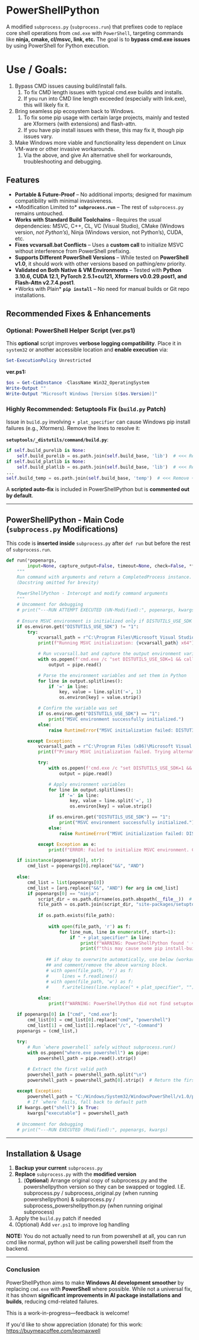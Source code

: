 # PowerShellPython

A modified `subprocess.py` (`subprocess.run`) that prefixes code to replace core shell operations from `cmd.exe` with `PowerShell`, targeting commands like **ninja, cmake, cl/msvc, link, etc.** The goal is to **bypass cmd.exe issues** by using PowerShell for Python execution.

# Use / Goals:

1. Bypass CMD issues causing build/install fails.
   1. To fix CMD length issues with typical cmd.exe builds and installs.
   2. If you run into CMD line length exceeded (especially with link.exe), this will likely fix it.
2. Bring seamless pip ecosystem back to Windows.
   1. To fix some pip usage with certain large projects, mainly and tested are Xformers (with extensions) and flash-attn.
   2. If you have pip install issues with these, this may fix it, though pip issues vary.
3. Make Windows more viable and functionality less dependent on Linux VM-ware or other invasive workarounds.
   1. Via the above, and give An alternative shell for workarounds, troubleshooting and debugging.

## Features

- **Portable & Future-Proof** – No additional imports; designed for maximum compatibility with minimal invasiveness.
- \*Modification Limited to\* **`subprocess.run`** – The rest of `subprocess.py` remains untouched.
- **Works with Standard Build Toolchains** – Requires the usual dependencies: MSVC, C++, CL, VC (Visual Studio), CMake (Windows version, *not Python’s*), Ninja (Windows version, not Python’s), CUDA, etc.
- **Fixes vcvarsall.bat Conflicts** – Uses a **custom call** to initialize MSVC without interference from PowerShell prefixing.
- **Supports Different PowerShell Versions** – While tested on **PowerShell v1.0**, it should work with other versions based on pathing/env priority.
- **Validated on Both Native & VM Environments** – Tested with **Python 3.10.6, CUDA 12.1, PyTorch 2.5.1+cu121, Xformers v0.0.29.post1, and Flash-Attn v2.7.4.post1**.
- \*Works with Plain\* **`pip install`** – No need for manual builds or Git repo installations.

## Recommended Fixes & Enhancements

### **Optional: PowerShell Helper Script (ver.ps1)**

This **optional** script improves **verbose logging compatibility**. Place it in `system32` or another accessible location and **enable execution** via:

```powershell
Set-ExecutionPolicy Unrestricted
```

**ver.ps1:**

```powershell
$os = Get-CimInstance -ClassName Win32_OperatingSystem
Write-Output ""
Write-Output "Microsoft Windows [Version $($os.Version)]"
```

### Highly Recommended: Setuptools Fix (`build.py` Patch)

Issue in `build.py` involving `+ plat_specifier` can cause Windows pip install failures (e.g., Xformers). Remove the lines to resolve it:

**`setuptools/_distutils/command/build.py`**:

```python
if self.build_purelib is None:
    self.build_purelib = os.path.join(self.build_base, 'lib')  # <<< Remove + plat_specifier
if self.build_platlib is None:
    self.build_platlib = os.path.join(self.build_base, 'lib')  # <<< Remove + plat_specifier
...
self.build_temp = os.path.join(self.build_base, 'temp')  # <<< Remove + plat_specifier
```

A **scripted auto-fix** is included in PowerShellPython but is **commented out by default**.

---

## **PowerShellPython - Main Code (**`subprocess.py` Modifications)

This code is **inserted inside** `subprocess.py` after `def run` but before the rest of `subprocess.run`.

```python
def run(*popenargs,
        input=None, capture_output=False, timeout=None, check=False, **kwargs):
    """
    Run command with arguments and return a CompletedProcess instance.
    (Docstring omitted for brevity)
    
    PowerShellPython - Intercept and modify command arguments
    """
    # Uncomment for debugging
    # print("---RUN ATTEMPT EXECUTED (UN-Modified):", popenargs, kwargs)
    
    # Ensure MSVC environment is initialized only if DISTUTILS_USE_SDK is NOT set
    if os.environ.get("DISTUTILS_USE_SDK") != "1":
        try:
            vcvarsall_path = r"C:\Program Files\Microsoft Visual Studio\2022\Community\VC\Auxiliary\Build\vcvarsall.bat"
            print(f"Running MSVC initialization: {vcvarsall_path} x64")

            # Run vcvarsall.bat and capture the output environment variables
            with os.popen(f'cmd.exe /c "set DISTUTILS_USE_SDK=1 && call \"{vcvarsall_path}\" x64 && set"') as pipe:
                output = pipe.read()

            # Parse the environment variables and set them in Python
            for line in output.splitlines():
                if '=' in line:
                    key, value = line.split('=', 1)
                    os.environ[key] = value.strip()

            # Confirm the variable was set
            if os.environ.get("DISTUTILS_USE_SDK") == "1":
                print("MSVC environment successfully initialized.")
            else:
                raise RuntimeError("MSVC initialization failed: DISTUTILS_USE_SDK not set.")

        except Exception:
            vcvarsall_path = r"C:\Program Files (x86)\Microsoft Visual Studio\2022\Community\VC\Auxiliary\Build\vcvarsall.bat"
            print(f"Primary MSVC initialization failed. Trying alternative: {vcvarsall_path} x64")

            try:
                with os.popen(f'cmd.exe /c "set DISTUTILS_USE_SDK=1 && call \"{vcvarsall_path}\" x64 && set"') as pipe:
                    output = pipe.read()

                # Apply environment variables
                for line in output.splitlines():
                    if '=' in line:
                        key, value = line.split('=', 1)
                        os.environ[key] = value.strip()

                if os.environ.get("DISTUTILS_USE_SDK") == "1":
                    print("MSVC environment successfully initialized.")
                else:
                    raise RuntimeError("MSVC initialization failed: DISTUTILS_USE_SDK not set.")

            except Exception as e:
                print(f"ERROR: Failed to initialize MSVC environment. Compilation may fail! ({e})")

    if isinstance(popenargs[0], str):
        cmd_list = popenargs[0].replace("&&", "AND")
        
    else:
        cmd_list = list(popenargs[0])
        cmd_list = [arg.replace("&&", "AND") for arg in cmd_list]
        if popenargs[0] == "ninja":
            script_dir = os.path.dirname(os.path.abspath(__file__))  # Get the directory of the script
            file_path = os.path.join(script_dir, "site-packages/setuptools/_distutils/command/build.py")
            
            if os.path.exists(file_path):
                
                with open(file_path, 'r') as f:
                    for line_num, line in enumerate(f, start=1):
                        if " + plat_specifier" in line:
                            print(f"WARNING: PowerShellPython found ' + plat_specifier' in setuptools/_distutils/command/build.py at line {line_num}.")
                            print(f"this may cause some pip install-builds to fail on windows! (I.E. Xformers)")
                            
               ## if okay to overwrite automatically, use below (workaround for automatic updates etc.)
               ## and comment/remove the above warning block.
               # with open(file_path, 'r') as f:
               #     lines = f.readlines()
               # with open(file_path, 'w') as f:
               #     f.writelines(line.replace(" + plat_specifier", "") for line in lines)
                    
            else:
                print(f"WARNING: PowerShellPython did not find setuptools!")

    if popenargs[0] in ["cmd", "cmd.exe"]:
        cmd_list[0] = cmd_list[0].replace("cmd", "powershell")
        cmd_list[1] = cmd_list[1].replace("/c", "-Command")
    popenargs = (cmd_list,)
    
    try:
        # Run `where powershell` safely without subprocess.run()
        with os.popen("where.exe powershell") as pipe:
            powershell_path = pipe.read().strip()

        # Extract the first valid path
        powershell_path = powershell_path.split("\n")
        powershell_path = powershell_path[0].strip()  # Return the first valid path
        
    except Exception:
        powershell_path = "C:/Windows/System32/WindowsPowerShell/v1.0/powershell.exe"  
        # If `where` fails, fall back to default path    
    if kwargs.get("shell") is True:
        kwargs["executable"] = powershell_path
    
    # Uncomment for debugging
    # print("---RUN EXECUTED (Modified):", popenargs, kwargs)
```

---

## **Installation & Usage**

1. **Backup your current** `subprocess.py` 
2. **Replace** `subprocess.py` with the **modified version** 
   1. (**Optional**) Arrange original copy of subprocess.py and the powershellpython version so they can be swapped or toggled.
      I.E.
      subprocess.py / subprocess_original.py (when running powershellpython)
      &
      subprocess.py / subprocess_powershellpython.py (when running original subprocess)
3. Apply the `build.py` patch if needed
4. (Optional) Add `ver.ps1` to improve log handling

**NOTE:** You do not actually need to run from powershell at all, you can run cmd like normal, python will just be calling powershell itself from the backend.

---

### **Conclusion**

PowerShellPython aims to make **Windows AI development smoother** by replacing `cmd.exe` with **PowerShell** where possible. While not a universal fix, it has shown **significant improvements in AI package installations and builds**, reducing cmd-related failures.

This is a work-in-progress—feedback is welcome!

If you'd like to show appreciation (donate) for this work:
https://buymeacoffee.com/leomaxwell
